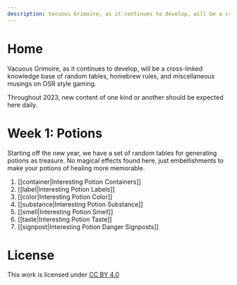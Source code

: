```yaml
---
description: Vacuous Grimoire, as it continues to develop, will be a cross-linked knowledge base of random tables, homebrew rules, and miscellaneous musings on OSR style gaming. Throughout 2023, new content of one kind or another should be expected here daily.
---
```


# Home
Vacuous Grimoire, as it continues to develop, will be a cross-linked knowledge base of random tables, homebrew rules, and miscellaneous musings on OSR style gaming.

Throughout 2023, new content of one kind or another should be expected here daily.

# Week 1: Potions
Starting off the new year, we have a set of random tables for generating potions as treasure. No magical effects found here, just embellishments to make your potions of healing more memorable.

1. [[container|Interesting Potion Containers]]
2. [[label|Interesting Potion Labels]]
3. [[color|Interesting Potion Color]]
4. [[substance|Interesting Potion Substance]]
5. [[smell|Interesting Potion Smell]]
6. [[taste|Interesting Potion Taste]]
7. [[signpost|Interesting Potion Danger Signposts]]

# License
This work is licensed under [CC BY 4.0](https://creativecommons.org/licenses/by/4.0/)
